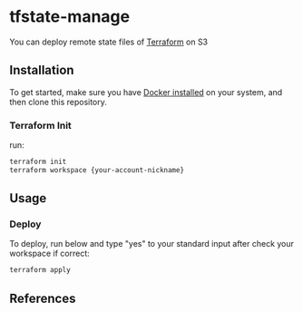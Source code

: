 # tfstate-manage

You can deploy remote state files of [Terraform](https://www.terraform.io/) on S3

## Installation

To get started, make sure you have [Docker installed](https://docs.docker.com/docker-for-mac/install/) on your system, and then clone this repository.

### Terraform Init

run:

```sh
terraform init
terraform workspace {your-account-nickname}
```

## Usage

### Deploy

To deploy, run below and type "yes" to your standard input after check your workspace if correct:

```sh
terraform apply
```

## References
